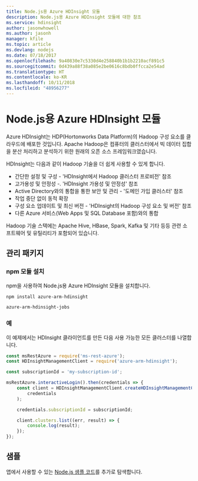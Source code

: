 ```yaml
---
title: Node.js용 Azure HDInsight 모듈
description: Node.js용 Azure HDInsight 모듈에 대한 참조
ms.service: hdinsight
author: jasonwhowell
ms.author: jasonh
manager: kfile
ms.topic: article
ms.devlang: nodejs
ms.date: 07/18/2017
ms.openlocfilehash: 9a40830e7c5330d4e258840b1b1b2210acf891c5
ms.sourcegitcommit: 0d439a88f38a085e2be0616c8bdb0ffcca2e54ad
ms.translationtype: HT
ms.contentlocale: ko-KR
ms.lasthandoff: 10/11/2018
ms.locfileid: "48956277"
---
```

# <a name="azure-hdinsight-modules-for-nodejs"></a>Node.js용 Azure HDInsight 모듈

Azure HDInsight는 HDP(Hortonworks Data Platform)의 Hadoop 구성 요소를 클라우드에 배포한 것입니다. Apache Hadoop은 컴퓨터의 클러스터에서 빅 데이터 집합을 분산 처리하고 분석하기 위한 원래의 오픈 소스 프레임워크였습니다.

HDInsight는 다음과 같이 Hadoop 기술을 더 쉽게 사용할 수 있게 합니다.
- 간단한 설정 및 구성 - 'HDInsight에서 Hadoop 클러스터 프로비전' 참조
- 고가용성 및 안정성 -. 'HDInsight 가용성 및 안정성' 참조
- Active Directory와의 통합을 통한 보안 및 관리 - '도메인 가입 클러스터' 참조
- 작업 중단 없이 동적 확장
- 구성 요소 업데이트 및 최신 버전 - 'HDInsight의 Hadoop 구성 요소 및 버전' 참조
- 다른 Azure 서비스(Web Apps 및 SQL Database 포함)와의 통합

Hadoop 기술 스택에는 Apache Hive, HBase, Spark, Kafka 및 기타 등등 관련 소프트웨어 및 유틸리티가 포함되어 있습니다. 

## <a name="management-package"></a>관리 패키지

### <a name="install-the-npm-modules"></a>npm 모듈 설치

npm을 사용하여 Node.js용 Azure HDInsight 모듈을 설치합니다.

```bash
npm install azure-arm-hdinsight
```

```bash
azure-arm-hdinsight-jobs
```

### <a name="example"></a>예 

이 예제에서는 HDInsight 클라이언트를 만든 다음 사용 가능한 모든 클러스터를 나열합니다. 

```javascript
const msRestAzure = require('ms-rest-azure');
const HDInsightManagementClient = require('azure-arm-hdinsight');

const subscriptionId = 'my-subscription-id';

msRestAzure.interactiveLogin().then(credentials => {
    const client = HDInsightManagementClient.createHDInsightManagementClient(
        credentials
    );

    credentials.subscriptionId = subscriptionId;

    client.clusters.list((err, result) => {
        console.log(result);
    });
});
```

## <a name="samples"></a>샘플

앱에서 사용할 수 있는 [Node.js 샘플 코드](https://azure.microsoft.com/resources/samples/?platform=nodejs)를 추가로 탐색합니다.
